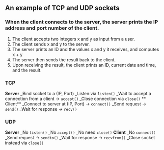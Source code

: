 ## An example of TCP and UDP sockets
### When the client connects to the server, the server prints the IP address and port number of the client. 
1. The client accepts two integers x and y as  input from a user. 
1. The client sends x and y to the server.
1. The server prints an ID and the values x and y  it receives, and computes x + y
1. The server then sends the result back to the client.
1. Upon receiving the result, the client prints an ID, current date and time, and the result.
### TCP
**Server**
_Bind socket to a (IP, Port)
_Listen via `listen()`
_Wait to accept a connection from a client → `accept()`
_Close connection via `close()` 
** Client**
_Connect to server at (IP, Port) → `connect()`
_Send request →  `send()`
_Wait for response → `recv()`
### UDP
**Server**
_No `listen()`
_No `accept()`
_No need `close()`
**Client**
_No `connect()`
_Send request →  `sendto()`
_Wait for response → `recvfrom()`
_Close socket instead via `close()` 
